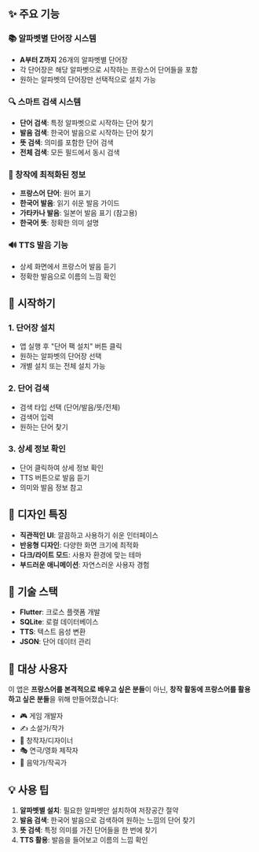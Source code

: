 ## ✨ 주요 기능

### 📚 알파벳별 단어장 시스템
- **A부터 Z까지** 26개의 알파벳별 단어장
- 각 단어장은 해당 알파벳으로 시작하는 프랑스어 단어들을 포함
- 원하는 알파벳의 단어장만 선택적으로 설치 가능

### 🔍 스마트 검색 시스템
- **단어 검색**: 특정 알파벳으로 시작하는 단어 찾기
- **발음 검색**: 한국어 발음으로 시작하는 단어 찾기  
- **뜻 검색**: 의미를 포함한 단어 검색
- **전체 검색**: 모든 필드에서 동시 검색

### 🎯 창작에 최적화된 정보
- **프랑스어 단어**: 원어 표기
- **한국어 발음**: 읽기 쉬운 발음 가이드
- **가타카나 발음**: 일본어 발음 표기 (참고용)
- **한국어 뜻**: 정확한 의미 설명

### 🔊 TTS 발음 기능
- 상세 화면에서 프랑스어 발음 듣기
- 정확한 발음으로 이름의 느낌 확인

## 🚀 시작하기

### 1. 단어장 설치
- 앱 실행 후 "단어 팩 설치" 버튼 클릭
- 원하는 알파벳의 단어장 선택
- 개별 설치 또는 전체 설치 가능

### 2. 단어 검색
- 검색 타입 선택 (단어/발음/뜻/전체)
- 검색어 입력
- 원하는 단어 찾기

### 3. 상세 정보 확인
- 단어 클릭하여 상세 정보 확인
- TTS 버튼으로 발음 듣기
- 의미와 발음 정보 참고

## 🎨 디자인 특징

- **직관적인 UI**: 깔끔하고 사용하기 쉬운 인터페이스
- **반응형 디자인**: 다양한 화면 크기에 최적화
- **다크/라이트 모드**: 사용자 환경에 맞는 테마
- **부드러운 애니메이션**: 자연스러운 사용자 경험

## 📱 기술 스택

- **Flutter**: 크로스 플랫폼 개발
- **SQLite**: 로컬 데이터베이스
- **TTS**: 텍스트 음성 변환
- **JSON**: 단어 데이터 관리

## 🎯 대상 사용자

이 앱은 **프랑스어를 본격적으로 배우고 싶은 분들**이 아닌, **창작 활동에 프랑스어를 활용하고 싶은 분들**을 위해 만들어졌습니다:

- 🎮 게임 개발자
- ✍️ 소설가/작가  
- 🎨 창작자/디자이너
- 🎭 연극/영화 제작자
- 🎵 음악가/작곡가

## 💡 사용 팁

1. **알파벳별 설치**: 필요한 알파벳만 설치하여 저장공간 절약
2. **발음 검색**: 한국어 발음으로 검색하여 원하는 느낌의 단어 찾기
3. **뜻 검색**: 특정 의미를 가진 단어들을 한 번에 찾기
4. **TTS 활용**: 발음을 들어보고 이름의 느낌 확인